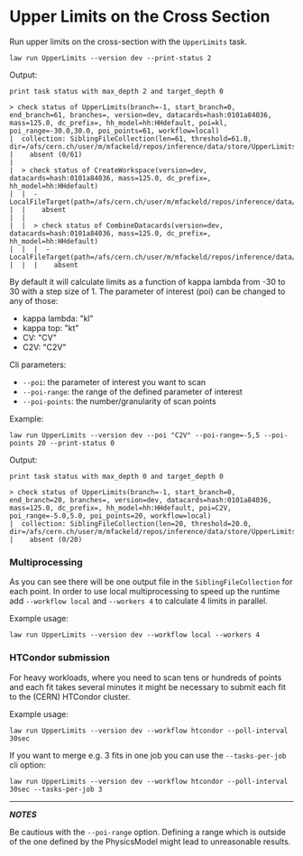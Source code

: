 # Upper Limits on the Cross Section

Run upper limits on the cross-section with the `UpperLimits` task.

```shell
law run UpperLimits --version dev --print-status 2
```
Output:
```shell
print task status with max_depth 2 and target_depth 0

> check status of UpperLimits(branch=-1, start_branch=0, end_branch=61, branches=, version=dev, datacards=hash:0101a84036, mass=125.0, dc_prefix=, hh_model=hh:HHdefault, poi=kl, poi_range=-30.0,30.0, poi_points=61, workflow=local)
|  collection: SiblingFileCollection(len=61, threshold=61.0, dir=/afs/cern.ch/user/m/mfackeld/repos/inference/data/store/UpperLimits/m125.0/model_hh_HHdefault/kl/dev)
|    absent (0/61)
|
|  > check status of CreateWorkspace(version=dev, datacards=hash:0101a84036, mass=125.0, dc_prefix=, hh_model=hh:HHdefault)
|  |  - LocalFileTarget(path=/afs/cern.ch/user/m/mfackeld/repos/inference/data/store/CreateWorkspace/m125.0/model_hh_HHdefault/dev/workspace.root)
|  |    absent
|  |
|  |  > check status of CombineDatacards(version=dev, datacards=hash:0101a84036, mass=125.0, dc_prefix=, hh_model=hh:HHdefault)
|  |  |  - LocalFileTarget(path=/afs/cern.ch/user/m/mfackeld/repos/inference/data/store/CombineDatacards/m125.0/model_hh_HHdefault/dev/datacard.txt)
|  |  |    absent
```
By default it will calculate limits as a function of kappa lambda from -30 to 30 with a step size of 1.
The parameter of interest (poi) can be changed to any of those:

- kappa lambda: "kl"
- kappa top: "kt"
- CV: "CV"
- C2V: "C2V"

Cli parameters:

- `--poi`: the parameter of interest you want to scan
- `--poi-range`: the range of the defined parameter of interest
- `--poi-points`: the number/granularity of scan points

Example:
```shell
law run UpperLimits --version dev --poi "C2V" --poi-range=-5,5 --poi-points 20 --print-status 0
```
Output:
```shell
print task status with max_depth 0 and target_depth 0

> check status of UpperLimits(branch=-1, start_branch=0, end_branch=20, branches=, version=dev, datacards=hash:0101a84036, mass=125.0, dc_prefix=, hh_model=hh:HHdefault, poi=C2V, poi_range=-5.0,5.0, poi_points=20, workflow=local)
|  collection: SiblingFileCollection(len=20, threshold=20.0, dir=/afs/cern.ch/user/m/mfackeld/repos/inference/data/store/UpperLimits/m125.0/model_hh_HHdefault/C2V/dev)
|    absent (0/20)
```

### Multiprocessing
As you can see there will be one output file in the `SiblingFileCollection` for each point. In order to use local multiprocessing to speed up the runtime add `--workflow local` and `--workers 4` to calculate 4 limits in parallel.

Example usage:
```shell
law run UpperLimits --version dev --workflow local --workers 4
```


### HTCondor submission
For heavy workloads, where you need to scan tens or hundreds of points and each fit takes several minutes it might be necessary to submit each fit to the (CERN) HTCondor cluster.

Example usage:
```shell
law run UpperLimits --version dev --workflow htcondor --poll-interval 30sec
```

If you want to merge e.g. 3 fits in one job you can use the `--tasks-per-job` cli option:
```shell
law run UpperLimits --version dev --workflow htcondor --poll-interval 30sec --tasks-per-job 3
```

---
**_NOTES_**

Be cautious with the `--poi-range` option. Defining a range which is outside of the one defined by the PhysicsModel might lead to unreasonable results.
